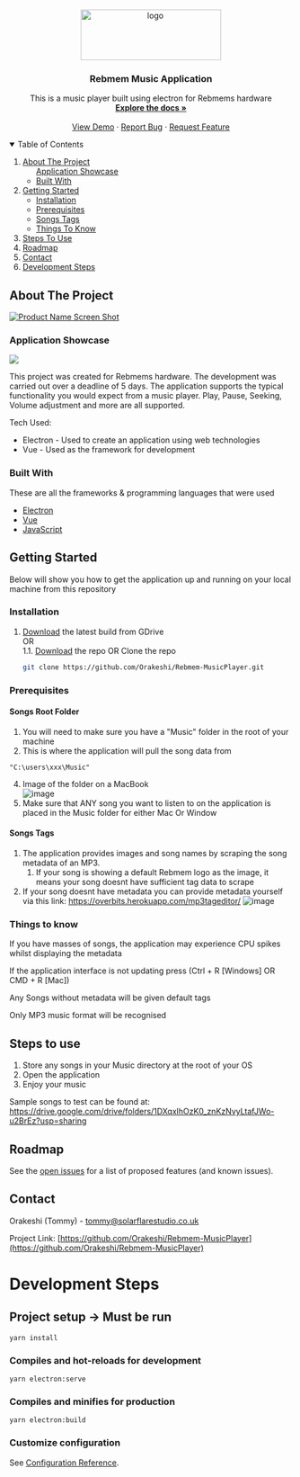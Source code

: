 <!--
Rebmem Muisc Player
-->
<!-- PROJECT LOGO -->
<br />
<p align="center">
  <a href="https://solarflarestudio.co.uk/">
    <img src="https://i.imgur.com/hm4WzVU.png" alt="logo" width="250" height="90">
  </a>

<h3 align="center">Rebmem Music Application</h3>

  <p align="center">
    This is a music player built using electron for Rebmems hardware
    <br />
    <a href=""><strong>Explore the docs »</strong></a>
    <br />
    <br />
    <a href="">View Demo</a>
    ·
    <a href="https://github.com/Orakeshi/Rebmem-MusicPlayer/issues">Report Bug</a>
    ·
    <a href="https://github.com/Orakeshi/Rebmem-MusicPlayer/issues">Request Feature</a>
  </p>
</p>



<!-- TABLE OF CONTENTS -->
<details open="open">
  <summary>Table of Contents</summary>
  <ol>
    <li>
      <a href="#about-the-project">About The Project</a>
      <ul>
        <a href="#application-showcase">Application Showcase</a>
        <li><a href="#built-with">Built With</a></li>
      </ul>
    </li>
    <li>
      <a href="#getting-started">Getting Started</a>
      <ul>
        <li><a href="#installation">Installation</a></li>
        <li><a href="#prerequisites">Prerequisites</a></li>
        <li><a href="#songs-tags">Songs Tags</a></li>
        <li><a href="#things-to-know">Things To Know</a></li>
      </ul>
    </li>
    <li><a href="#steps-to-use">Steps To Use</a></li>
    <li><a href="#roadmap">Roadmap</a></li>
    <li><a href="#contact">Contact</a></li>
    <li><a href="#development-steps">Development Steps</a></li>
  </ol>
</details>



<!-- ABOUT THE PROJECT 1-->
## About The Project

[![Product Name Screen Shot][product-screenshot]](https://i.imgur.com/Z1NBvYs.png)

### Application Showcase
<img src="https://i.imgur.com/mRUceXy.gif">

This project was created for Rebmems hardware. The development was carried out over a deadline of 5 days. The application supports the typical functionality you would expect from a music player. Play, Pause, Seeking, Volume adjustment and more are all supported.

Tech Used:
* Electron - Used to create an application using web technologies
* Vue - Used as the framework for development

### Built With

These are all the frameworks & programming languages that were used
* [Electron](https://www.electronjs.org/)
* [Vue](https://vuejs.org/)
* [JavaScript](https://www.javascript.com/)


<!-- GETTING STARTED -->
## Getting Started

Below will show you how to get the application up and running on your local machine from this repository

### Installation

1. [Download](https://drive.google.com/drive/folders/1DFvbXwa7F_X_LCdHoX6wCTutMVS9HHas?usp=sharing) the latest build from GDrive  
   OR  
   1.1. [Download](https://github.com/Orakeshi/Rebmem-MusicPlayer/archive/refs/heads/main.zip) the repo OR Clone the repo
   ```sh
   git clone https://github.com/Orakeshi/Rebmem-MusicPlayer.git
   ```

### Prerequisites

#### Songs Root Folder
1. You will need to make sure you have a "Music" folder in the root of your machine
2. This is where the application will pull the song data from
``` 
"C:\users\xxx\Music"
```
4. Image of the folder on a MacBook  
   ![image](https://i.imgur.com/B0StJmk.png)
5. Make sure that ANY song you want to listen to on the application is placed in the Music folder for either Mac Or Window

#### Songs Tags
1. The application provides images and song names by scraping the song metadata of an MP3.
   1. If your song is showing a default Rebmem logo as the image, it means your song doesnt have sufficient tag data to scrape
2. If your song doesnt have metadata you can provide metadata yourself via this link:
   https://overbits.herokuapp.com/mp3tageditor/
![image](https://i.imgur.com/mK8biU8.png)
### Things to know

If you have masses of songs, the application may experience CPU spikes whilst displaying the metadata

If the application interface is not updating press (Ctrl + R [Windows] OR CMD + R [Mac])

Any Songs without metadata will be given default tags

Only MP3 music format will be recognised

## Steps to use
1. Store any songs in your Music directory at the root of your OS
2. Open the application
3. Enjoy your music
<!-- ROADMAP -->

Sample songs to test can be found at: https://drive.google.com/drive/folders/1DXqxlhOzK0_znKzNvyLtafJWo-u2BrEz?usp=sharing 
## Roadmap

See the [open issues](https://github.com/Orakeshi/Rebmem-MusicPlayer/issues) for a list of proposed features (and known issues).


<!-- CONTACT -->
## Contact

Orakeshi (Tommy) - tommy@solarflarestudio.co.uk

Project Link: [https://github.com/Orakeshi/Rebmem-MusicPlayer](https://github.com/Orakeshi/Rebmem-MusicPlayer)

[product-screenshot]: https://i.imgur.com/Z1NBvYs.png



# Development Steps

## Project setup -> Must be run
```
yarn install
```

### Compiles and hot-reloads for development
```
yarn electron:serve
```

### Compiles and minifies for production
```
yarn electron:build
```

### Customize configuration
See [Configuration Reference](https://cli.vuejs.org/config/).
